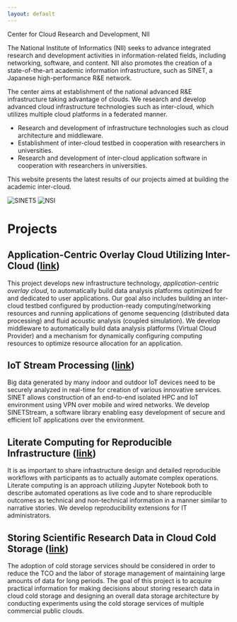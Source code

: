 ```yaml
---
layout: default
---
```




 Center for Cloud Research and Development, NII

The National Institute of Informatics (NII) seeks to advance integrated research and development activities in information-related fields, including networking, software, and content. NII also promotes the creation of a state-of-the-art academic information infrastructure, such as SINET, a Japanese high-performance R&E network. 

The center aims at establishment of the national advanced R&E infrastructure taking advantage of clouds. We research and develop advanced cloud infrastructure technologies such as inter-cloud, which utilizes multiple cloud platforms in a federated manner.

- Research and development of infrastructure technologies such as cloud architecture and middleware.
- Establishment of inter-cloud testbed in cooperation with researchers in universities.
- Research and development of inter-cloud application software in cooperation with researchers in universities.

This website presents the latest results of our projects aimed at building the academic inter-cloud.

![SINET5](figs/sinet.png)
![NSI](figs/nsi.png)

# Projects

## Application-Centric Overlay Cloud Utilizing Inter-Cloud ([link](CREST))
This project develops new infrastructure technology, *application-centric overlay cloud*, to automatically build data analysis platforms optimized for and dedicated to user applications. Our goal also includes building an inter-cloud testbed configured by production-ready computing/networking resources and running applications of genome sequencing (distributed data processing) and fluid acoustic analysis (coupled simulation). We develop middleware to automatically build data analysis platforms (Virtual Cloud Provider) and a mechanism for dynamically configuring computing resources to optimize resource allocation for an application.

## IoT Stream Processing ([link](SINETStream))
Big data generated by many indoor and outdoor IoT devices need to be securely analyzed in real-time for creation of various innovative services. SINET allows construction of an end-to-end isolated HPC and IoT environment using VPN over mobile and wired networks. We develop SINETStream, a software library enabling easy development of secure and efficient IoT applications over the environment.

## Literate Computing for Reproducible Infrastructure ([link](https://literate-computing.github.io/))
It is as important to share infrastructure design and detailed reproducible workflows with participants as to actually automate complex operations. Literate computing is an approach utilizing    Jupyter Notebook both to describe automated operations as live code and to share reproducible outcomes as technical and non-technical information in a manner similar to narrative stories. We develop reproducibility extensions for IT administrators.

## Storing Scientific Research Data in Cloud Cold Storage ([link](Storage))
The adoption of cold storage services should be considered in order to reduce the TCO and the labor of storage management of maintaining large amounts of data for long periods. The goal of this project is to acquire practical information for making decisions about storing research data in cloud cold storage and designing an overall data storage architecture by conducting experiments using the cold storage services of multiple commercial public clouds.
